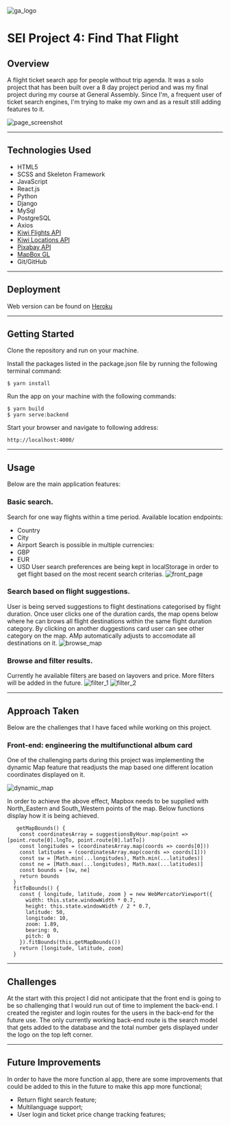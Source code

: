 ![ga_logo](https://user-images.githubusercontent.com/38439393/70393846-99b26800-19e6-11ea-82a0-35c1b5738321.png)
# SEI Project 4: Find That Flight

## Overview 

A flight ticket search app for people without trip agenda.
It was a solo project that has been built over a 8 day project period and was my final project during my course at General Assembly. Since I'm, a frequent user of ticket search engines, I'm trying to make my own and as a result still adding features to it.

![page_screenshot](frontend/src/assets/readme-screenshots/scr_0.png)

---
## Technologies Used

* HTML5
* SCSS and Skeleton Framework
* JavaScript
* React.js
* Python
* Django
* MySql
* PostgreSQL
* Axios
* [Kiwi Flights API](https://docs.kiwi.com/)
* [Kiwi Locations API](https://docs.kiwi.com/locations/)
* [Pixabay API](https://pixabay.com/api/docs/)
* [MapBox GL](https://docs.mapbox.com/mapbox-gl-js/api/)
* Git/GitHub

---
## Deployment

Web version can be found on [Heroku](https://findtahtflight.herokuapp.com/)

---
## Getting Started

Clone the repository and run on your machine. 

Install the packages listed in the package.json file by running the following terminal command:
```
$ yarn install
```
Run the app on your machine with the following commands:
```
$ yarn build
$ yarn serve:backend
```
Start your browser and navigate to following address:
```
http://localhost:4000/
```
---
## Usage

Below are the main application features:
 ### Basic search.
 Search for one way flights within a time period. Available location endpoints: 
 * Country
 * City
 * Airport
Search is possible in multiple currencies:
 * GBP
 * EUR
 * USD
User search preferences are being kept in localStorage in order to get flight based on the most recent search criterias.
![front_page](frontend/src/assets/readme-screenshots/scr_1.png)
 ### Search based on flight suggestions.
 User is being served suggestions to flight destinations categorised by flight duration. Once user clicks one of the duration cards, the map opens below where he can brows all flight destinations within the same flight duration category. By clicking on another duggestions card user can see other category on the map. AMp automatically adjusts to accomodate all destinations on it.
![browse_map](frontend/src/assets/readme-screenshots/scr_2.png)
### Browse and filter results.
Currently he available filters are based on layovers and price. More filters will be added in the future.
![filter_1](frontend/src/assets/readme-screenshots/scr_3.png)
![filter_2](frontend/src/assets/readme-screenshots/scr_4.png)


---
## Approach Taken

Below are the challenges that I have faced while working on this project.

### Front-end: engineering the multifunctional album card

One of the challenging parts during this project was implementing the dynamic Map feature that readjusts the map based one different location coordinates displayed on it. 

![dynamic_map](frontend/src/assets/readme-screenshots/scr_map.gif)

In order to achieve the above effect, Mapbox needs to be supplied with North_Eastern and South_Western points of the map. Below functions display how it is being achieved. 

```
   getMapBounds() {
    const coordinatesArray = suggestionsByHour.map(point => [point.route[0].lngTo, point.route[0].latTo])
    const longitudes = (coordinatesArray.map(coords => coords[0]))
    const latitudes = (coordinatesArray.map(coords => coords[1]))
    const sw = [Math.min(...longitudes), Math.min(...latitudes)]
    const ne = [Math.max(...longitudes), Math.max(...latitudes)]
    const bounds = [sw, ne]
    return bounds
  }
  fitToBounds() {
    const { longitude, latitude, zoom } = new WebMercatorViewport({ 
      width: this.state.windowWidth * 0.7,
      height: this.state.windowWidth / 2 * 0.7,
      latitude: 50,
      longitude: 10,
      zoom: 1.89,
      bearing: 0,
      pitch: 0
    }).fitBounds(this.getMapBounds())
    return [longitude, latitude, zoom]
  }
  ```
---
## Challenges

At the start with this project I did not anticipate that the front end is going to be so challenging that I would run out of time to implement the back-end. I created the register and login routes for the users in the back-end for the future use. The only currently working back-end route is the search model that gets added to the database and the total number gets displayed under the logo on the top left corner.

---
## Future Improvements

In order to have the more function al app, there are some improvements that could be added to this in the future to make this app more functional;

* Return flight search feature;
* Multilanguage support;
* User login and ticket price change tracking features;

